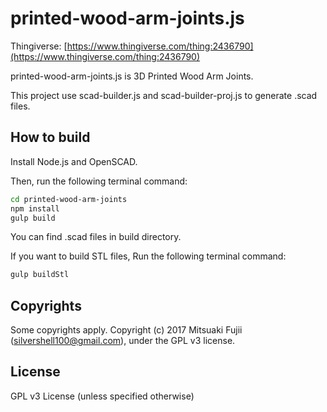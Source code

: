 # printed-wood-arm-joints.js

Thingiverse:
[https://www.thingiverse.com/thing:2436790](https://www.thingiverse.com/thing:2436790)

printed-wood-arm-joints.js is 3D Printed Wood Arm Joints.

This project use scad-builder.js and scad-builder-proj.js to generate .scad files.


## How to build

Install Node.js and OpenSCAD.

Then, run the following terminal command:

```bash
cd printed-wood-arm-joints
npm install
gulp build
```

You can find .scad files in build directory.

If you want to build STL files, Run the following terminal command:

```bash
gulp buildStl
```



## Copyrights

Some copyrights apply. Copyright (c) 2017 Mitsuaki Fujii (silvershell100@gmail.com), under the GPL v3 license. 


## License

GPL v3 License (unless specified otherwise)